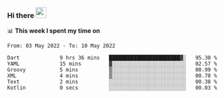 ### Hi there <a href="https://www.gautamkrishnar.com/"><img src="https://media.giphy.com/media/hvRJCLFzcasrR4ia7z/giphy.gif" width="25px"></a>

📊 **This week I spent my time on**

<!--START_SECTION:waka-->

```text
From: 03 May 2022 - To: 10 May 2022

Dart             9 hrs 36 mins   ███████████████████████▓░   95.30 %
YAML             15 mins         ▓░░░░░░░░░░░░░░░░░░░░░░░░   02.57 %
Groovy           5 mins          ▒░░░░░░░░░░░░░░░░░░░░░░░░   00.99 %
XML              4 mins          ▒░░░░░░░░░░░░░░░░░░░░░░░░   00.70 %
Text             2 mins          ░░░░░░░░░░░░░░░░░░░░░░░░░   00.38 %
Kotlin           0 secs          ░░░░░░░░░░░░░░░░░░░░░░░░░   00.03 %
```

<!--END_SECTION:waka-->
